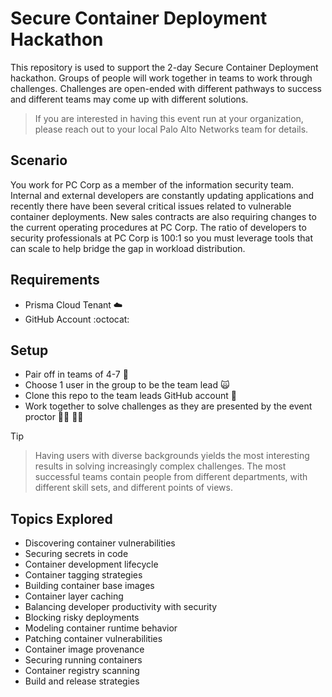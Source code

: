 #  Secure Container Deployment Hackathon

This repository is used to support the 2-day Secure Container Deployment hackathon. Groups of people will work together in teams to work through challenges. Challenges are open-ended with different pathways to success and different teams may come up with different solutions.

> If you are interested in having this event run at your organization, please reach out to your local Palo Alto Networks team for details.

## Scenario
You work for PC Corp as a member of the information security team. Internal and external developers are constantly updating applications and recently there have been several critical issues related to vulnerable container deployments. New sales contracts are also requiring changes to the current operating procedures at PC Corp. The ratio of developers to security professionals at PC Corp is 100:1 so you must leverage tools that can scale to help bridge the gap in workload distribution.

## Requirements
* Prisma Cloud Tenant :cloud: 
* GitHub Account :octocat: 

## Setup
* Pair off in teams of 4-7 :busts_in_silhouette:
* Choose 1 user in the group to be the team lead :scream_cat:
* Clone this repo to the team leads GitHub account :file_folder:
* Work together to solve challenges as they are presented by the event proctor :man_teacher: :woman_teacher:

> [!TIP]

> Having users with diverse backgrounds yields the most interesting results in solving increasingly complex challenges.
> The most successful teams contain people from different departments, with different skill sets, and different points of views.

## Topics Explored
* Discovering container vulnerabilities
* Securing secrets in code
* Container development lifecycle
* Container tagging strategies
* Building container base images
* Container layer caching
* Balancing developer productivity with security
* Blocking risky deployments
* Modeling container runtime behavior
* Patching container vulnerabilities
* Container image provenance 
* Securing running containers
* Container registry scanning
* Build and release strategies